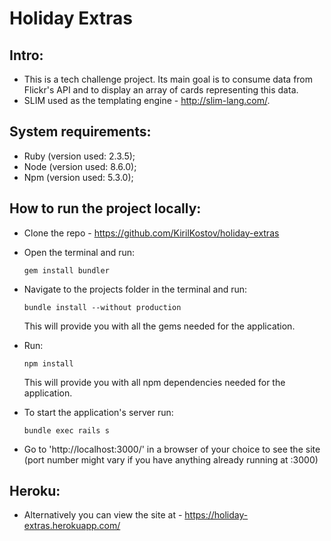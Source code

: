 # Holiday Extras

## Intro:
* This is a tech challenge project. Its main goal is to consume data from Flickr's API and to display an array of cards representing this data.
* SLIM used as the templating engine - http://slim-lang.com/.

## System requirements:
* Ruby (version used: 2.3.5);
* Node (version used: 8.6.0);
* Npm (version used: 5.3.0);

## How to run the project locally:
* Clone the repo - https://github.com/KirilKostov/holiday-extras
* Open the terminal and run:

    ```gem install bundler```
* Navigate to the projects folder in the terminal and run:

    ```bundle install --without production```

    This will provide you with all the gems needed for the application.
* Run:

    ```npm install```

    This will provide you with all npm dependencies needed for the application.
* To start the application's server run:

    ```bundle exec rails s```
* Go to 'http://localhost:3000/' in a browser of your choice to see the site (port number might vary if you have anything already running at :3000)

## Heroku:
* Alternatively you can view the site at - https://holiday-extras.herokuapp.com/